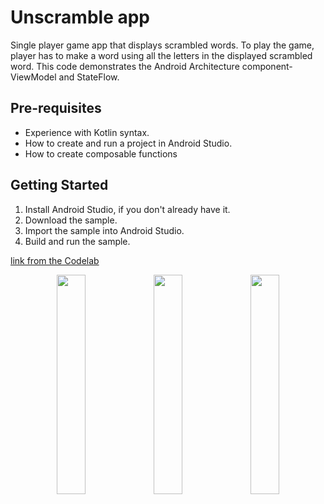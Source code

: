 Unscramble app
=================================

Single player game app that displays scrambled words. To play the game, player has to make a
word using all the letters in the displayed scrambled word.
This code demonstrates the Android Architecture component- ViewModel and StateFlow.


Pre-requisites
--------------
* Experience with Kotlin syntax.
* How to create and run a project in Android Studio.
* How to create composable functions 


Getting Started
---------------
1. Install Android Studio, if you don't already have it.
2. Download the sample.
3. Import the sample into Android Studio.
4. Build and run the sample.

[link from the Codelab](https://developer.android.com/codelabs/basic-android-kotlin-compose-viewmodel-and-state#0)

<p align="center">
  <img src="https://developer.android.com/static/codelabs/basic-android-kotlin-compose-viewmodel-and-state/img/2ccf154538b63a48_856.png" width="30%" height="30%"/>
  <img src="https://developer.android.com/static/codelabs/basic-android-kotlin-compose-viewmodel-and-state/img/5339361ef8006ffe_856.png" width="30%" height="30%"/>
  <img src="https://developer.android.com/static/codelabs/basic-android-kotlin-compose-viewmodel-and-state/img/4f042a38b952c7f_856.png" width="30%" height="30%"/>
</p>

